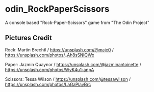 # odin_RockPaperScissors

A console based "Rock-Paper-Scissors" game from "The Odin Project"

## Pictures Credit

Rock: Martin Brechtl / https://unsplash.com/@majc0 / https://unsplash.com/photos/_Ah8sSNlQWo

Paper: Jazmin Quaynor / https://unsplash.com/@jazminantoinette / https://unsplash.com/photos/WyK4u1-anpA

Scissors: Tessa Wilson / https://unsplash.com/@tessawilson / https://unsplash.com/photos/LaGaPIayBrc
